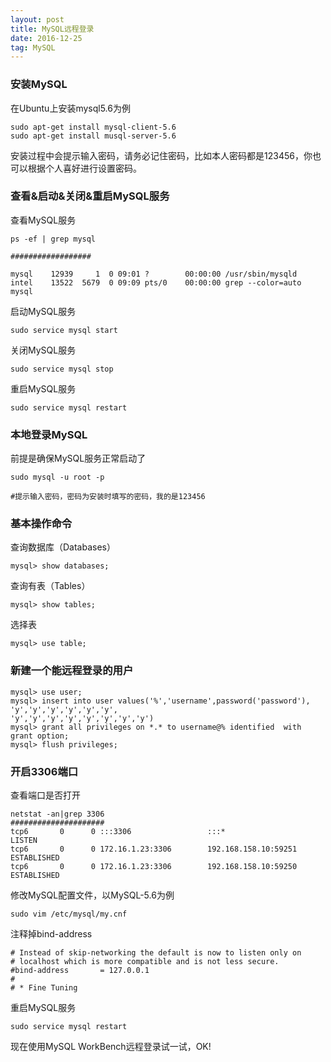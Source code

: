 ```yaml
---
layout: post
title: MySQL远程登录
date: 2016-12-25
tag: MySQL
---
```


### 安装MySQL

在Ubuntu上安装mysql5.6为例

```shell
sudo apt-get install mysql-client-5.6
sudo apt-get install musql-server-5.6
```
安装过程中会提示输入密码，请务必记住密码，比如本人密码都是123456，你也可以根据个人喜好进行设置密码。

### 查看&启动&关闭&重启MySQL服务

查看MySQL服务

```shell
ps -ef | grep mysql

##################

mysql    12939     1  0 09:01 ?        00:00:00 /usr/sbin/mysqld
intel    13522  5679  0 09:09 pts/0    00:00:00 grep --color=auto mysql
```

启动MySQL服务

```shell
sudo service mysql start
```

关闭MySQL服务

```shell
sudo service mysql stop
```

重启MySQL服务

```shell
sudo service mysql restart
```

### 本地登录MySQL

前提是确保MySQL服务正常启动了

```shell
sudo mysql -u root -p

#提示输入密码，密码为安装时填写的密码，我的是123456
```

### 基本操作命令

查询数据库（Databases）

```shell
mysql> show databases;
```

查询有表（Tables）

```shell
mysql> show tables;
```

选择表

```shell
mysql> use table;
```

### 新建一个能远程登录的用户

```shell
mysql> use user;
mysql> insert into user values('%','username',password('password'), 'y','y','y','y','y','y',
'y','y','y','y','y','y','y','y')
mysql> grant all privileges on *.* to username@% identified  with grant option;
mysql> flush privileges;
```

### 开启3306端口

查看端口是否打开

```shell
netstat -an|grep 3306
#####################
tcp6       0      0 :::3306                 :::*                    LISTEN     
tcp6       0      0 172.16.1.23:3306        192.168.158.10:59251    ESTABLISHED
tcp6       0      0 172.16.1.23:3306        192.168.158.10:59250    ESTABLISHED
```

修改MySQL配置文件，以MySQL-5.6为例

```shell
sudo vim /etc/mysql/my.cnf
```

注释掉bind-address

```shell
# Instead of skip-networking the default is now to listen only on
# localhost which is more compatible and is not less secure.
#bind-address		= 127.0.0.1
#
# * Fine Tuning
```

重启MySQL服务

```shell
sudo service mysql restart
```

现在使用MySQL WorkBench远程登录试一试，OK!

